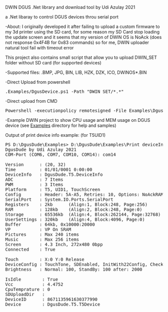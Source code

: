 ﻿DWIN DGUS .Net library and download tool by Udi Azulay 2021

a .Net libaray to control DGUS devices throu serial port

-About:
	I originally developed it after failing to upload a custom firmware to my 3d printer using the SD card,
	for some reason my SD Card stop loading the update screen and
	it seems that my version of DWIN OS is NoAck (does not response 0x4F4B for 0x83 commands)
	so for me, DWIN uploader natural tool fail with timeout error

This project also contains small script that allow you to upload DWIN_SET folder without SD card  (for supported devices)

-Supported files: .BMP, JPG, BIN, LIB, HZK, DZK, ICO, DWINOS*.BIN

-Direct Upload from powershell
<pre>.Examples/DgusDevice.ps1 -Path "DWIN_SET/*.*"</pre>

-Direct upload from CMD
<pre>Powershell -executionpolicy remotesigned -File Examples\DgusDevice.ps1 -Path "DWIN_SET/*.*"</pre>

-Example DWIN project to show CPU usage and MEM usage on DGUS device 
	(see <a href="Examples">Examples</a> directory for help and samples)


Output of print device info example: (for T5UID1)
<pre>
PS D:\DgusDude\Examples> D:\DgusDude\Examples\Print deviceInfo.ps1
DgusDude by Udi Azulay 2021
COM-Port (COM6, COM7, COM10, COM14): com14

Version      : (20, 32)
Time         : 01/01/0001 0:00:00
DeviceInfo   : DgusDude.T5.DeviceInfo
ADC          : 7 Items
PWM          : 3 Items
Platform     : T5, UID1, TouchScreen
Config       : Header: 5A-A5, Retries: 10, Options: NoAckRAM
SerialPort   : System.IO.Ports.SerialPort
Registers    : 2kb      (Align:1, Block:248, Page:256)      
RAM          : 128kb    (Align:2, Block:248, Page:0)        
Storage      : 65536kb  (Align:4, Block:262144, Page:32768) 
UserSettings : 320kb    (Align:4, Block:4096, Page:0)       
Buffer       : 64kb, 0x10000:20000
VP           : VP On SRAM
Pictures     : Max 240 items
Music        : Max 256 items
Screen       : 4.3 Inch, 272x480 0bpp
Connected    : True

Touch        : X:0 Y:0 Release
DeviceConfig : TouchTone, SDEnabled, InitWith22Config, CheckCRC, Touch Mode: 7 Sensitivity: 20
Brightness   : Normal: 100, StandBy: 100 after: 2000

IsIdle        : True
Vcc           : 4.4752
CpuTemprature : 0
SDUploadDir   :
DeviceID      : 8671135961630377990
Device        : DgusDude.T5.T5Device
</pre>